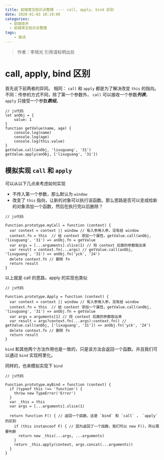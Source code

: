 ```yaml
---
title: 前端常见知识点整理 ---- call, apply, bind 区别
date: 2020-01-03 10:19:00
categories: 
  - 前端技术
  - 前端常见知识点整理
tags: 
	- 面试
---
```

> 作者：李旭光
> 引用请标明出处


# call, apply, bind 区别
首先说下前两者的异同。
相同： `call` 和 `apply` 都是为了解决改变 `this` 的指向。
不同：传参的方式不同，除了第一个参数外， `call` 可以接收一个参数***列表***， `apply` 只接受一个参数***数组***。
```
// js代码
let anObj = {
    value: 1
}
function getValue(name, age) {
    console.log(name)
    console.log(age)
    console.log(this.value)
}
getValue.call(anObj, 'lixuguang', '31')
getValue.apply(anObj, ['lixuguang', '31'])
```
## 模拟实现 `call` 和 `apply`

可以从以下几点来考虑如何实现
- 不传入第一个参数，那么默认为 `window`
- 改变了 `this` 指向，让新的对象可以执行该函数。那么思路是否可以变成给新的对象添加一个函数，然后在执行完以后删除？
```
// js代码

Function.prototype.myCall = function (context) {
  var context = context || window // 有入参用入参，没有给 window
  context.fn = this  // 给 context 添加一个属性，getValue.call(anObj, 'lixuguang', '31') => anObj.fn = getValue
  var args = [...arguments].slice(1) // 将 context 后面的参数取出来
  var result = context.fn(...args) // getValue.call(anObj, 'lixuguang', '31') => anObj.fn('yck', '24')
  delete context.fn // 删除 fn
  return result
}
```
以上就是 call 的思路，apply 的实现也类似
```
// js代码

Function.prototype.Apply = function (context) {
  var context = context || window // 有入参用入参，没有给 window
  context.fn = this  // 给 context 添加一个属性，getValue.call(anObj, 'lixuguang', '31') => anObj.fn = getValue
  var args = arguments[1] // 将 context 后面的参数取出来
  var result = args?context.fn(...args):context.fn() // getValue.call(anObj, ['lixuguang', '31']) => anObj.fn('yck', '24')
  delete context.fn // 删除 fn
  return result
}
```
`bind` 和其他两个方法作用也是一致的，只是该方法会返回一个函数。并且我们可以通过 `bind` 实现柯里化。

同样的，也来模拟实现下 `bind`
```
// js代码

Function.prototype.myBind = function (context) {
  if (typeof this !== 'function') {
    throw new TypeError('Error')
  }
  var _this = this
  var args = [...arguments].slice(1)
  
  return function F() { // 返回一个函数，这是 `bind` 和 `call` ， `apply` 的区别
    if (this instanceof F) { // 因为返回了一个函数，我们可以 new F()，所以需要判断
      return new _this(...args, ...arguments)
    }
    return _this.apply(context, args.concat(...arguments))
  }
}
```